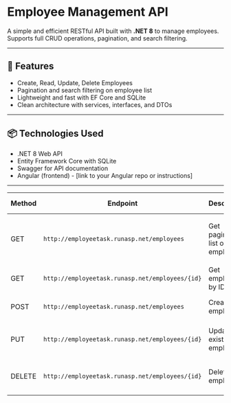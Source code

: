# Employee Management API

A simple and efficient RESTful API built with **.NET 8** to manage employees.  
Supports full CRUD operations, pagination, and search filtering.

---

## 🚀 Features

- Create, Read, Update, Delete Employees  
- Pagination and search filtering on employee list  
- Lightweight and fast with EF Core and SQLite  
- Clean architecture with services, interfaces, and DTOs  

---

## 📦 Technologies Used

- .NET 8 Web API  
- Entity Framework Core with SQLite  
- Swagger for API documentation  
- Angular (frontend) - [link to your Angular repo or instructions]  

---
| Method | Endpoint                                              | Description                     | Request Body                                  | Response                      |
|--------|-------------------------------------------------------|---------------------------------|-----------------------------------------------|-------------------------------|
| GET    | `http://employeetask.runasp.net/employees`            | Get paginated list of employees | Query params: `search` (optional), `page`, `pageSize` | Returns list of employees + total count |
| GET    | `http://employeetask.runasp.net/employees/{id}`       | Get employee by ID              | N/A                                           | Employee object or 404         |
| POST   | `http://employeetask.runasp.net/employees`            | Create new employee             | Employee DTO JSON                             | Created Employee object        |
| PUT    | `http://employeetask.runasp.net/employees/{id}`       | Update existing employee        | Employee DTO JSON                             | `true` if updated, `false` if not found |
| DELETE | `http://employeetask.runasp.net/employees/{id}`       | Delete employee                 | N/A                                           | `true` if deleted, `false` if not found |

